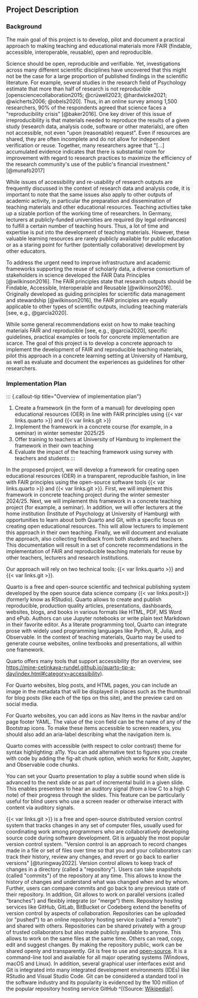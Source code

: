 ## Project Description

### Background

The main goal of this project is to develop, pilot and document a practical approach to making teaching and educational materials more FAIR (findable, accessible, interoperable, reusable), open and reproducible.

Science should be open, reproducible and verifiable.
Yet, investigations across many different scientific disciplines have uncovered that this might not be the case for a large proportion of published findings in the scientific literature.
For example, several studies in the research field of Psychology estimate that more than half of research is not reproducible [opensciencecollaboration2015; @crüwell2023; @hardwicke2021; @wicherts2006; @obels2020].
Thus, in an online survey among 1,500 researchers, 90% of the respondents agreed that science faces a "reproducibility crisis" [@baker2016].
One key driver of this issue of irreproducibility is that materials needed to reproduce the results of a given study (research data, analysis code, software or other materials), are often not accessible, not even "upon (reasonable) request".
Even if resources are shared, they are often incomplete and do not allow for independent verification or reuse.
Together, many researchers agree that "[...] accumulated evidence indicates that there is substantial room for improvement with regard to research practices to maximize the efficiency of the research community's use of the public's financial investment." [@munafò2017]

While issues of accessibility and re-usability of research outputs are frequently discussed in the context of research data and analysis code, it is important to note that the same issues also apply to other outputs of academic activity, in particular the preparation and dissemination of teaching materials and other educational resources.
Teaching activities take up a sizable portion of the working time of researchers.
In Germany, lecturers at publicly-funded universities are required (by legal ordinances) to fulfill a certain number of teaching hours.
Thus, a lot of time and expertise is put into the development of teaching materials.
However, these valuable learning resources are rarely publicly available for public education or as a staring point for further (potentially collaborative) development by other educators.

To address the urgent need to improve infrastructure and academic frameworks supporting the reuse of scholarly data, a diverse consortium of stakeholders in science developed the FAIR Data Principles [@wilkinson2016].
The FAIR principles state that research outputs should be Findable, Accessible, Interoperable and Reusable [@wilkinson2016].
Originally developed as guiding principles for scientific data management and stewardship [@wilkinson2016], the FAIR principles are equally applicable to other types of scientific outputs, including teaching materials [see, e.g., @garcia2020].

While some general recommendations exist on how to make teaching materials FAIR and reproducible [see, e.g., @garcia2020], specific guidelines, practical examples or tools for concrete implementation are scarce.
The goal of this project is to develop a concrete approach to implement the development of FAIR and reproducible teaching materials, pilot this approach in a concrete learning setting at University of Hamburg, as well as evaluate and document the experiences as guidelines for other researchers.

### Implementation Plan

::: {.callout-tip title="Overview of implementation plan"}
1. Create a framework (in the form of a manual) for developing open educational resources (OER) in line with FAIR principles using {{< var links.quarto >}} and {{< var links.git >}}
1. Implement the framework in a concrete course (for example, in a seminar) in winter semester 2025/25
1. Offer training to teachers at University of Hamburg to implement the framework in their own teaching
1. Evaluate the impact of the teaching framework using survey with teachers and students
:::

In the proposed project, we will develop a framework for creating open educational resources (OER) in a transparent, reproducible fashion, in line with FAIR principles using the open-source software tools {{< var links.quarto >}} and {{< var links.git >}}.
First, we will implement this framework in concrete teaching project during the winter semester 2024/25.
Next, we will implement this framework in a concrete teaching project (for example, a seminar).
In addition, we will offer lecturers at the home institution (Institute of Psychology at University of Hamburg) with opportunities to learn about both Quarto and Git, with a specific focus on creating open educational resources.
This will allow lecturers to implement this approach in their own teaching.
Finally, we will document and evaluate the approach, also collecting feedback from both students and teachers.
This documentation will result in a set of concrete recommendations in the implementation of FAIR and reproducible teaching materials for reuse by other teachers, lecturers and research institutions.

Our approach will rely on two technical tools: {{< var links.quarto >}} and {{< var links.git >}}.

Quarto is a free and open-source scientific and technical publishing system developed by the open source data science company {{< var links.posit>}} (formerly know as RStudio).
Quarto allows to create and publish reproducible, production quality articles, presentations, dashboards, websites, blogs, and books in various formats like HTML, PDF, MS Word and ePub.
Authors can use Jupyter notebooks or write plain text Markdown in their favorite editor.
As a literate programming tool, Quarto can integrate prose with widely used programming languages like Python, R, Julia, and Observable.
In the context of teaching materials, Quarto may be used to generate course websites, online textbooks and presentations, all within one framework.



Quarto offers many tools that support accessibility (for an overview, see https://mine-cetinkaya-rundel.github.io/quarto-tip-a-day/index.html#category=accessibility).

For Quarto websites, blog posts, and HTML pages, you can include an image in the metadata that will be displayed in places such as the thumbnail for blog posts (like each of the tips on this site), and the preview card on social media.

For Quarto websites, you can add icons as Nav Items in the navbar and/or page footer YAML. The value of the icon field can be the name of any of the Bootstrap icons. To make these items accessible to screen readers, you should also add an aria-label describing what the navigation item is.

Quarto comes with accessible (with respect to color contrast) theme for syntax highlighting: a11y.
You can add alternative text to figures you create with code by adding the fig-alt chunk option, which works for Knitr, Jupyter, and Observable code chunks.

You can set your Quarto presentation to play a subtle sound when slide is advanced to the next slide or as part of incremental build in a given slide. This enables presenters to hear an auditory signal (from a low C to a high C note) of their progress through the slides.
This feature can be particularly useful for blind users who use a screen reader or otherwise interact with content via auditory signals.



{{< var links.git >}} is a free and open-source distributed version control system that tracks changes in any set of computer files, usually used for coordinating work among programmers who are collaboratively developing source code during software development.
Git is arguably the most popular version control system.
"Version control is an approach to record changes made in a file or set of files over time so that you and your collaborators can track their history, review any changes, and revert or go back to earlier versions" [@turingway2022].
Version control allows to keep track of changes in a directory (called a "repository").
Users can take snapshots (called "commits") of the repository at any time.
This allows to know the history of changes and understand what was changed when and by whom.
Further, users can compare commits and go back to any previous state of their repository.
In addition, Git allows to work on parallel versions (called "branches") and flexibly integrate (or "merge") them.
Repository hosting services like GitHub, GitLab, BitBucket or Codeberg extend the benefits of version control by aspects of collaboration.
Repositories can be uploaded (or "pushed") to an online repository hosting service (called a "remote") and shared with others.
Repositories can be shared privately with a group of trusted collaborators but also made publicly available to anyone.
This allows to work on the same files at the same time.
Others can read, copy, edit and suggest changes.
By making the repository public, work can be shared openly and transparently.
Git is free to use and [open-source](https://github.com/git).
It is a command-line tool and available for all major operating systems (Windows, macOS and Linux).
In addition, several graphical user interfaces exist and Git is integrated into many integrated development environments (IDEs) like RStudio and Visual Studio Code.
Git can be considered a standard tool in the software industry and its popularity is evidenced by the 100 million of the popular repository hosting service GitHub ^[(Source: [Wikipedia](https://en.wikipedia.org/wiki/GitHub))].


